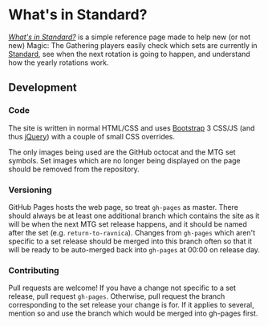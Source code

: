 # What's in Standard?

*[What's in Standard?][0]* is a simple reference page made to help new (or not new)
Magic: The Gathering players easily check which sets are currently in
[Standard][1], see when the next rotation is going to happen, and understand
how the yearly rotations work.

## Development

### Code

The site is written in normal HTML/CSS and uses [Bootstrap][2] 3 CSS/JS (and
thus [jQuery][3]) with a couple of small CSS overrides.

The only images being used are the GitHub octocat and the MTG set symbols. Set
images which are no longer being displayed on the page should be removed from
the repository.

### Versioning

GitHub Pages hosts the web page, so treat `gh-pages` as master. There should
always be at least one additional branch which contains the site as it will be
when the next MTG set release happens, and it should be named after the set
(e.g. `return-to-ravnica`). Changes from `gh-pages` which aren't specific to a
set release should be merged into this branch often so that it will be ready to
be auto-merged back into `gh-pages` at 00:00 on release day.

### Contributing

Pull requests are welcome! If you have a change not specific to a set release,
pull request `gh-pages`. Otherwise, pull request the branch corresponding to
the set release your change is for. If it applies to several, mention so and
use the branch which would be merged into gh-pages first.

[0]: http://whatsinstandard.com/
[1]: http://www.wizards.com/magic/magazine/article.aspx?x=judge/resources/sfrstandard
[2]: https://github.com/twbs/bootstrap
[3]: https://github.com/jquery/jquery
[4]: http://gatherer.wizards.com/
